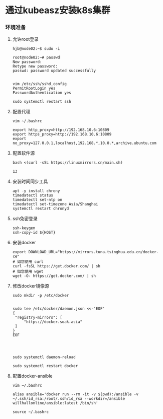 # 通过kubeasz安装k8s集群

### 环境准备

1. 允许root登录

   ```
   hjb@node02:~$ sudo -i
   
   root@node02:~# passwd
   New password: 
   Retype new password: 
   passwd: password updated successfully
   
   
   ```

   ```
   vim /etc/ssh/sshd_config
   PermitRootLogin yes
   PasswordAuthentication yes
   
   sudo systemctl restart ssh
   ```

   

2. 配置代理

   ```
   vim ~/.bashrc
   
   export http_proxy=http://192.168.10.6:10809
   export https_proxy=http://192.168.10.6:10809
   export no_proxy=127.0.0.1,localhost,192.168.*,10.0.*,archive.ubuntu.com
   ```

   

3. 配置软件源

   ```
   bash <(curl -sSL https://linuxmirrors.cn/main.sh)
   
   13
   ```

   

4. 安装时间同步工具

   ```
   apt -y install chrony
   timedatectl status 
   timedatectl set-ntp on
   timedatectl set-timezone Asia/Shanghai
   systemctl restart chronyd
   ```

5. ssh免密登录

   ```
   ssh-keygen
   ssh-copy-id ${HOST}
   ```

6. 安装docker

   ```
   export DOWNLOAD_URL="https://mirrors.tuna.tsinghua.edu.cn/docker-ce"
   # 如您使用 curl
   curl -fsSL https://get.docker.com/ | sh
   # 如您使用 wget
   wget -O- https://get.docker.com/ | sh
   ```

   

7. 修改docker镜像源

   ```
   sudo mkdir -p /etc/docker
   
   
   sudo tee /etc/docker/daemon.json <<-'EOF'
   {
    "registry-mirrors": [
        "https://docker.soak.asia"
    ]
   }
   EOF
   
   
   
   
   sudo systemctl daemon-reload
   
   sudo systemctl restart docker
   ```

   

8. 配置docker-ansible

   ```
   vim ~/.bashrc
   
   alias ansible='docker run --rm -it -v $(pwd):/ansible -v ~/.ssh/id_rsa:/root/.ssh/id_rsa --workdir=/ansible willhallonline/ansible:latest /bin/sh'
   
   source ~/.bashrc
   ```
